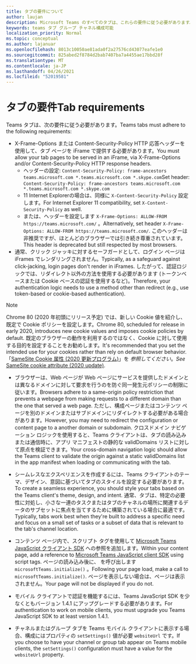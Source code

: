 ```yaml
---
title: タブの要件について
author: laujan
description: Microsoft Teams のすべてのタブは、これらの要件に従う必要があります。
keywords: teams タブ グループ チャネル構成可能
localization_priority: Normal
ms.topic: conceptual
ms.author: lajanuar
ms.openlocfilehash: 8013c10050ae81ada0f2a27576cd43077eafe1e0
ms.sourcegitcommit: 825abed2f8784d2bab7407ba7a4455ae17bbd28f
ms.translationtype: MT
ms.contentlocale: ja-JP
ms.lasthandoff: 04/26/2021
ms.locfileid: "52019581"
---
```

# <a name="tab-requirements"></a><span data-ttu-id="10d25-104">タブの要件</span><span class="sxs-lookup"><span data-stu-id="10d25-104">Tab requirements</span></span>

<span data-ttu-id="10d25-105">Teams タブは、次の要件に従う必要があります。</span><span class="sxs-lookup"><span data-stu-id="10d25-105">Teams tabs must adhere to the following requirements:</span></span>

* <span data-ttu-id="10d25-106">X-Frame-Options または Content-Security-Policy HTTP 応答ヘッダーを使用して、タブ ページを iFrame で提供する必要があります。</span><span class="sxs-lookup"><span data-stu-id="10d25-106">You must allow your tab pages to be served in an iFrame, via X-Frame-Options and/or Content-Security-Policy HTTP response headers.</span></span>
  * <span data-ttu-id="10d25-107">ヘッダーの設定: `Content-Security-Policy: frame-ancestors teams.microsoft.com *.teams.microsoft.com *.skype.com`</span><span class="sxs-lookup"><span data-stu-id="10d25-107">Set header: `Content-Security-Policy: frame-ancestors teams.microsoft.com *.teams.microsoft.com *.skype.com`</span></span>
  * <span data-ttu-id="10d25-108">11 Internet Explorerの場合は、同様に `X-Content-Security-Policy` 設定します。</span><span class="sxs-lookup"><span data-stu-id="10d25-108">For Internet Explorer 11 compatibility, set `X-Content-Security-Policy` as well.</span></span>
  * <span data-ttu-id="10d25-109">または、ヘッダーを設定します `X-Frame-Options: ALLOW-FROM https://teams.microsoft.com/` 。</span><span class="sxs-lookup"><span data-stu-id="10d25-109">Alternatively, set header `X-Frame-Options: ALLOW-FROM https://teams.microsoft.com/`.</span></span> <span data-ttu-id="10d25-110">このヘッダーは非推奨ですが、ほとんどのブラウザーでは引き続き尊重されています。</span><span class="sxs-lookup"><span data-stu-id="10d25-110">This header is deprecated but still respected by most browsers.</span></span>
* <span data-ttu-id="10d25-111">通常、クリック ジャッキに対するセーフガードとして、ログイン ページは iFrames でレンダリングされません。</span><span class="sxs-lookup"><span data-stu-id="10d25-111">Typically, as a safeguard against click-jacking, login pages don't render in iFrames.</span></span> <span data-ttu-id="10d25-112">したがって、認証ロジックでは、リダイレクト以外の方法を使用する必要があります (トークンベースまたは Cookie ベースの認証を使用するなど)。</span><span class="sxs-lookup"><span data-stu-id="10d25-112">Therefore, your authentication logic needs to use a method other than redirect (e.g., use token-based or cookie-based authentication).</span></span>

> [!NOTE]
> <span data-ttu-id="10d25-113">Chrome 80 (2020 年初頭にリリース予定) では、新しい Cookie 値を紹介し、既定で Cookie ポリシーを設定します。</span><span class="sxs-lookup"><span data-stu-id="10d25-113">Chrome 80, scheduled for release in early 2020, introduces new cookie values and imposes cookie policies by default.</span></span> <span data-ttu-id="10d25-114">既定のブラウザーの動作を利用するのではなく、Cookie に対して使用する目的を設定することをお勧めします。</span><span class="sxs-lookup"><span data-stu-id="10d25-114">It's recommended that you set the intended use for your cookies rather than rely on default browser behavior.</span></span> <span data-ttu-id="10d25-115">「[SameSite Cookie 属性 (2020 更新プログラム)](../../resources/samesite-cookie-update.md)」を *参照してください*。</span><span class="sxs-lookup"><span data-stu-id="10d25-115">*See* [SameSite cookie attribute (2020 update)](../../resources/samesite-cookie-update.md).</span></span>

* <span data-ttu-id="10d25-116">ブラウザーは、Web ページが Web ページにサービスを提供したドメインとは異なるドメインに対して要求を行うのを防ぐ同一発生元ポリシーの制限に従います。</span><span class="sxs-lookup"><span data-stu-id="10d25-116">Browsers adhere to a same-origin policy restriction that prevents a webpage from making requests to a different domain than the one that served a web page.</span></span> <span data-ttu-id="10d25-117">ただし、構成ページまたはコンテンツ ページを別のドメインまたはサブドメインにリダイレクトする必要がある場合があります。</span><span class="sxs-lookup"><span data-stu-id="10d25-117">However, you may need to redirect the configuration or content page to a another domain or subdomain.</span></span> <span data-ttu-id="10d25-118">クロスドメイン ナビゲーション ロジックを使用すると、Teams クライアントは、タブの読み込みまたは通信時に、アプリ マニフェストの静的な validDomains リストに対して原点を検証できます。</span><span class="sxs-lookup"><span data-stu-id="10d25-118">Your cross-domain navigation logic should allow the Teams client to validate the origin against a static validDomains list in the app manifest when loading or communicating with the tab.</span></span>

* <span data-ttu-id="10d25-119">シームレスなエクスペリエンスを作成するには、Teams クライアントのテーマ、デザイン、意図に基づいてタブのスタイルを設定する必要があります。</span><span class="sxs-lookup"><span data-stu-id="10d25-119">To create a seamless experience, you should style your tabs based on the Teams client's theme, design, and intent.</span></span> <span data-ttu-id="10d25-120">通常、タブは、特定の必要性に対処し、小さな一連のタスクまたはタブのチャネルの場所に関連するデータのサブセットに焦点を当てするために構築されている場合に最適です。</span><span class="sxs-lookup"><span data-stu-id="10d25-120">Typically, tabs work best when they're built to address a specific need and focus on a small set of tasks or a subset of data that is relevant to the tab's channel location.</span></span>

* <span data-ttu-id="10d25-121">コンテンツ ページ内で、スクリプト タグを使用して [Microsoft Teams JavaScript クライアント SDK](/javascript/api/overview/msteams-client) への参照を追加します。</span><span class="sxs-lookup"><span data-stu-id="10d25-121">Within your content page, add a reference to [Microsoft Teams JavaScript client SDK](/javascript/api/overview/msteams-client) using script tags.</span></span> <span data-ttu-id="10d25-122">ページの読み込み後に、 を呼び出します `microsoftTeams.initialize()` 。</span><span class="sxs-lookup"><span data-stu-id="10d25-122">Following your page load, make a call to `microsoftTeams.initialize()`.</span></span> <span data-ttu-id="10d25-123">ページを表示しない場合は、ページは表示されません。</span><span class="sxs-lookup"><span data-stu-id="10d25-123">Your page will not be displayed if you do not.</span></span>

* <span data-ttu-id="10d25-124">モバイル クライアントで認証を機能するには、Teams JavaScript SDK を少なくともバージョン 1.4.1 にアップグレードする必要があります。</span><span class="sxs-lookup"><span data-stu-id="10d25-124">For authentication to work on mobile clients, you must upgrade you Teams JavaScript SDK to at least version 1.4.1.</span></span>

* <span data-ttu-id="10d25-125">チャネルまたはグループ タブを Teams モバイル クライアントに表示する場合、構成にはプロパティの `setSettings()` 値が必要 `websiteUrl` です。</span><span class="sxs-lookup"><span data-stu-id="10d25-125">If you choose to have your channel or group tab appear on Teams mobile clients, the `setSettings()` configuration must have a value for the `websiteUrl` property.</span></span>